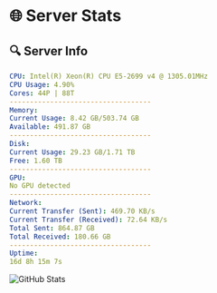 # 🌐 Server Stats
## 🔍 Server Info
```yaml
CPU: Intel(R) Xeon(R) CPU E5-2699 v4 @ 1305.01MHz
CPU Usage: 4.90%
Cores: 44P | 88T
-----------------------------------
Memory:
Current Usage: 8.42 GB/503.74 GB
Available: 491.87 GB
-----------------------------------
Disk:
Current Usage: 29.23 GB/1.71 TB
Free: 1.60 TB
-----------------------------------
GPU:
No GPU detected
-----------------------------------
Network:
Current Transfer (Sent): 469.70 KB/s
Current Transfer (Received): 72.64 KB/s
Total Sent: 864.87 GB
Total Received: 180.66 GB
-----------------------------------
Uptime:
16d 8h 15m 7s
```
![GitHub Stats](https://img.shields.io/badge/Updated-2025-05-06_01:23:55-blue)